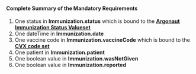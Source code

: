 #### Complete Summary of the Mandatory Requirements

1.  One status in **Immunization.status** which is bound to the **[Argonaut Immunization Status Valueset]**
1.  One dateTime in **Immunization.date**
1.  One vaccine code in **Immunization.vaccineCode** which is bound to the **[CVX code set]**
1.  One patient in **Immunization.patient**
1.  One boolean value in **Immunization.wasNotGiven**
1.  One boolean value in **Immunization.reported**

  [Argonaut Immunization Status Valueset]: Argonaut_Immunization_Status_Valueset "wikilink"
  [CVX code set]: http://hl7.org/fhir/daf/valueset-daf-cvx.html
  [DAF Immunization Profile]: http://hl7.org/fhir/daf/daf-immunization.html
  [NDC vaccine codes]: NDC_vaccine_codes "wikilink"
  [translations]: Implementation_Guide#Definitions "wikilink"
  [NDC to CVX concept map]: NDC_to_CVX_concept_map "wikilink"
  [`Immunization` `Example`]: Immunization_Example "wikilink"
